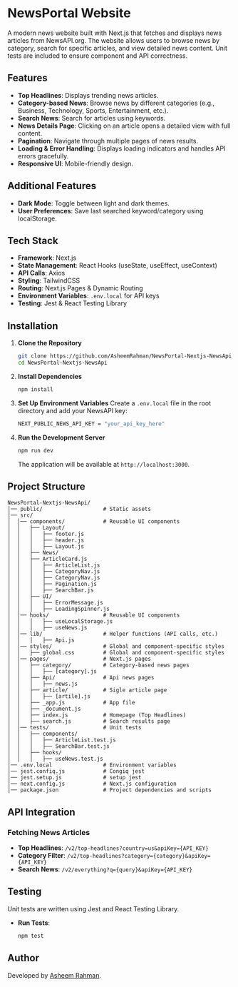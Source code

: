 # NewsPortal Website

A modern news website built with Next.js that fetches and displays news articles from NewsAPI.org. The website allows users to browse news by category, search for specific articles, and view detailed news content. Unit tests are included to ensure component and API correctness.

## Features

- **Top Headlines**: Displays trending news articles.
- **Category-based News**: Browse news by different categories (e.g., Business, Technology, Sports, Entertainment, etc.).
- **Search News**: Search for articles using keywords.
- **News Details Page**: Clicking on an article opens a detailed view with full content.
- **Pagination**: Navigate through multiple pages of news results.
- **Loading & Error Handling**: Displays loading indicators and handles API errors gracefully.
- **Responsive UI**: Mobile-friendly design.


## Additional Features

- **Dark Mode**: Toggle between light and dark themes.
- **User Preferences**: Save last searched keyword/category using localStorage.

## Tech Stack

- **Framework**: Next.js
- **State Management**: React Hooks (useState, useEffect, useContext)
- **API Calls**: Axios
- **Styling**: TailwindCSS
- **Routing**: Next.js Pages & Dynamic Routing
- **Environment Variables**: `.env.local` for API keys
- **Testing**: Jest & React Testing Library

## Installation

1. **Clone the Repository**
   ```sh
   git clone https://github.com/AsheemRahman/NewsPortal-Nextjs-NewsApi.git
   cd NewsPortal-Nextjs-NewsApi
   ```

2. **Install Dependencies**
   ```sh
   npm install
   ```

3. **Set Up Environment Variables**
   Create a `.env.local` file in the root directory and add your NewsAPI key:
   ```sh
   NEXT_PUBLIC_NEWS_API_KEY = "your_api_key_here"
   ```

4. **Run the Development Server**
   ```sh
   npm run dev
   ```
   The application will be available at `http://localhost:3000`.

## Project Structure

```
NewsPortal-Nextjs-NewsApi/
│── public/                   # Static assets
│── src/
│  │── components/            # Reusable UI components
│  │   ├── Layout/
│  │   │   ├── footer.js
│  │   │   ├── header.js
│  │   │   ├── Layout.js
│  │   ├── News/
│  │   ├── ArticleCard.js
│  │   │   ├── ArticleList.js
│  │   │   ├── CategoryNav.js
│  │   │   ├── CategoryNav.js
│  │   │   ├── Pagination.js
│  │   │   ├── SearchBar.js
│  │   ├── UI/
│  │   │   ├── ErrorMessage.js
│  │   │   ├── LoadingSpinner.js
│  │── hooks/                 # Reusable UI components
│  │   │   ├── useLocalStorage.js
│  │   │   ├── useNews.js
│  │── lib/                   # Helper functions (API calls, etc.)
│  │   │   ├── Api.js
│  │── styles/                # Global and component-specific styles
│  │   ├── global.css         # Global and component-specific styles
│  │── pages/                 # Next.js pages
│  │   ├── category/          # Category-based news pages
│  │   │   ├── [category].js
│  │   ├── Api/               # Api news pages
│  │   │   ├── news.js
│  │   ├── article/           # Sigle article page
│  │   │   ├── [artile].js
│  │   ├── _app.js            # App file
│  │   ├── _document.js
│  │   ├── index.js           # Homepage (Top Headlines)
│  │   ├── search.js          # Search results page
│  │── tests/                 # Unit tests
│  │   ├── components/
│  │   │   ├── ArticleList.test.js
│  │   │   ├── SearchBar.test.js
│  │   ├── hooks/
│  │   │   ├── useNews.test.js
│── .env.local                # Environment variables
│── jest.confiq.js            # Congiq jest
│── jest.setup.js             # setup jest
│── next.config.js            # Next.js configuration
│── package.json              # Project dependencies and scripts
```

## API Integration

### Fetching News Articles
- **Top Headlines**: `/v2/top-headlines?country=us&apiKey={API_KEY}`
- **Category Filter**: `/v2/top-headlines?category={category}&apiKey={API_KEY}`
- **Search News**: `/v2/everything?q={query}&apiKey={API_KEY}`

## Testing

Unit tests are written using Jest and React Testing Library.

- **Run Tests**:
  ```sh
  npm test
  ```


## Author

Developed by [Asheem Rahman](https://github.com/AsheemRahman).

